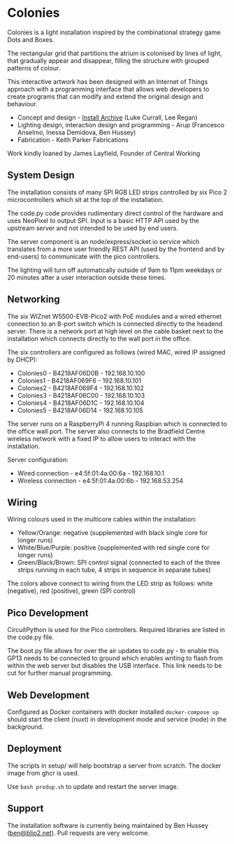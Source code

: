 # Colonies

Colonies is a light installation inspired by the combinational strategy game Dots and Boxes.

The rectangular grid that partitions the atrium is colonised by lines of light, that gradually appear and disappear, filling the structure with grouped patterns of colour.

This interactive artwork has been designed with an Internet of Things approach with a programming interface that allows web developers to create programs that can modify and extend the original design and behaviour.

- Concept and design - [Install Archive](http://www.installarchive.com/) (Luke Currall, Lee Regan)
- Lighting design, interaction design and programming - Arup (Francesco Anselmo, Inessa Demidova, Ben Hussey)
- Fabrication -  Keith Parker Fabrications

Work kindly loaned by James Layfield, Founder of Central Working

## System Design

The installation consists of many SPI RGB LED strips controlled by six Pico 2 microcontrollers which sit at the top of the installation.

The code.py code provides rudimentary direct control of the hardware and uses NeoPixel to output SPI. Input is a basic HTTP API used by the upstream server and not intended to be used by end users.

The server component is an node/express/socket.io service which translates from a more user friendly REST API (used by the frontend and by end-users) to communicate with the pico controllers.

The lighting will turn off automatically outside of 9am to 11pm weekdays or 20 minutes after a user interaction outside these times.

## Networking

The six WIZnet W5500-EVB-Pico2 with PoE modules and a wired ethernet connection to an 8-port switch which is connected directly to the headend server. There is a network port at high level on the cable basket next to the installation which connects directly to the wall port in the office.

The six controllers are configured as follows (wired MAC, wired IP assigned by DHCP):
- Colonies0 - B4218AF06D0B - 192.168.10.100
- Colonies1 - B4218AF069F6 - 192.168.10.101
- Colonies2 - B4218AF069F4 - 192.168.10.102
- Colonies3 - B4218AF06C00 - 192.168.10.103
- Colonies4 - B4218AF06D1C - 192.168.10.104
- Colonies5 - B4218AF06D14 - 192.168.10.105

The server runs on a RaspberryPi 4 running Raspbian which is connected to the office wall port. The server also connects to the Bradfield Centre wireless network with a fixed IP to allow users to interact with the installation.

Server configuration:
- Wired connection - e4:5f:01:4a:00:6a - 192.168.10.1
- Wireless connection - e4:5f:01:4a:00:6b - 192.168.53.254

## Wiring

Wiring colours used in the multicore cables within the installation:
- Yellow/Orange: negative (supplemented with black single core for longer runs)
- White/Blue/Purple: positive (supplemented with red single core for longer runs)
- Green/Black/Brown: SPI control signal (connected to each of the three strips running in each tube, 4 strips in sequence in separate tubes)

The colors above connect to wiring from the LED strip as follows: white (negative), red (positive), green (SPI control)

## Pico Development

CircuitPython is used for the Pico controllers. Required libraries are listed in the code.py file.

The boot.py file allows for over the air updates to code.py - to enable this GP13 needs to be connected to ground which enables writing to flash from within the web server but disables the USB interface. This link needs to be cut for further manual programming.

## Web Development

Configured as Docker containers with docker installed `docker-compose up` should start the client (nuxt) in development mode and service (node) in the background.

## Deployment

The scripts in setup/ will help bootstrap a server from scratch. The docker image from ghcr is used.

Use `bash produp.sh` to update and restart the server image.

## Support

The installation software is currently being maintained by Ben Hussey (ben@blip2.net). Pull requests are very welcome.
